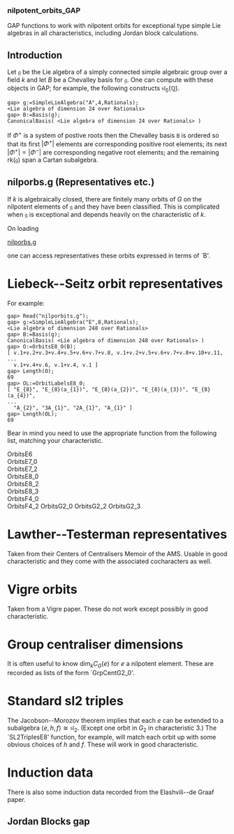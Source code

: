 ### nilpotent_orbits_GAP
GAP functions to work with nilpotent orbits for exceptional type simple Lie algebras in all characteristics, including Jordan block calculations.

## Introduction

Let $\mathfrak{g}$ be the Lie algebra of a simply connected simple algebraic group over a field $k$ and let $B$ be a Chevalley basis for $\mathfrak{g}$. 
One can compute with these objects in GAP; for example, the following constructs $\mathfrak{sl}_5(\mathbb{Q})$.
```
gap> g:=SimpleLieAlgebra("A",4,Rationals);
<Lie algebra of dimension 24 over Rationals>
gap> B:=Basis(g);
CanonicalBasis( <Lie algebra of dimension 24 over Rationals> )
```
If $\Phi^+$ is a system of postive roots then the Chevalley basis `B` is ordered so that its first $|\Phi^+|$ elements are corresponding positive root elements; 
its next $|\Phi^+|=|\Phi^-|$ are corresponding negative root elements; and the remaining $\mathrm{rk}(\mathfrak g)$ span a Cartan subalgebra.

## nilporbs.g (Representatives etc.)

If $k$ is algebraically closed, there are finitely many orbits of $G$ on the nilpotent elements of $\mathfrak g$ and they have been classified. 
This is complicated when $\mathfrak{g}$ is exceptional and depends heavily on the characteristic of $k$.

On loading

[nilporbs.g](nilporbs.g) 

one can access representatives these orbits expressed in terms of `B'.

# Liebeck--Seitz orbit representatives 

 For example:

```
gap> Read("nilporbits.g");
gap> g:=SimpleLieAlgebra("E",8,Rationals);
<Lie algebra of dimension 248 over Rationals>
gap> B:=Basis(g);
CanonicalBasis( <Lie algebra of dimension 248 over Rationals> )
gap> O:=OrbitsE8_0(B);
[ v.1+v.2+v.3+v.4+v.5+v.6+v.7+v.8, v.1+v.2+v.5+v.6+v.7+v.8+v.10+v.11,
...
  v.1+v.4+v.6, v.1+v.4, v.1 ]
gap> Length(O);
69
gap> OL:=OrbitLabelsE8_0;
[ "E_{8}", "E_{8}(a_{1})", "E_{8}(a_{2})", "E_{8}(a_{3})", "E_{8}(a_{4})",
...
  "A_{2}", "3A_{1}", "2A_{1}", "A_{1}" ]
gap> Length(OL);
69
```

Bear in mind you need to use the appropriate function from the following list, matching your characteristic.

OrbitsE6                          
OrbitsE7_0                          
OrbitsE7_2                          
OrbitsE8_0                          
OrbitsE8_2                          
OrbitsE8_3                          
OrbitsF4_0                          
OrbitsF4_2 
OrbitsG2_0 
OrbitsG2_2 
OrbitsG2_3 

# Lawther--Testerman representatives 

Taken from their Centers of Centralisers Memoir of the AMS. Usable in good characteristic and they come with the associated cocharacters as well.

# Vigre orbits

Taken from a Vigre paper. These do not work except possibly in good characteristic.

# Group centraliser dimensions

It is often useful to know $\mathrm{dim}_k C_G(e)$ for $e$ a nilpotent element. These are recorded as lists of the form `GrpCentG2_0'.

# Standard sl2 triples

The Jacobson--Morozov theorem implies that each $e$ can be extended to a subalgebra $\langle e,h,f\rangle\cong \mathfrak{sl}_2$. (Except one orbit in $G_2$ in characteristic 3.) The `SL2TriplesE8' function, for example, will match each orbit up with some obvious choices of $h$ and $f$. These will work in good characteristic.

# Induction data

There is also some induction data recorded from the Elashvili--de Graaf paper.

## Jordan Blocks gap
